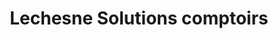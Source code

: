 ---
title: "Lechesne Solutions comptoirs"
url: /drummondville/lechesne-solutions-comptoirs/
shop: Küchen
---
